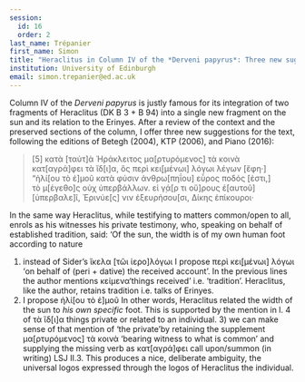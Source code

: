 ```yaml
---
session:
  id: 16
  order: 2
last_name: Trépanier
first_name: Simon
title: "Heraclitus in Column IV of the *Derveni papyrus*: Three new suggestions"
institution: University of Edinburgh
email: simon.trepanier@ed.ac.uk
---
```

Column IV of the *Derveni papyrus* is justly famous for its integration of two fragments of Heraclitus (DK B 3 + B 94) into a single new fragment on the sun and its relation to the Erinyes. After a review of the context and the preserved sections of the column, I offer three new suggestions for the text, following the editions of Betegh (2004), KTP (2006), and Piano (2016):

  
> [5] κατὰ [ταὐτ]ὰ Ἡράκλειτος μα[ρτυρόμενος] τὰ κοινὰ  
> κατ[αγρά]φει τὰ ἴδ[ι]α, ὅς περὶ κει̣[μένωι] λόγωι λέγων [ἔφη·]  
> “ἡλί[ου τὸ ἐ]μοῦ κατὰ φύσιν ἀνθρω[πηΐου] εὖρος ποδός [ἐστι,]  
> τὸ μ[έγεθο]ς οὐχ ὑπερβάλλων. εἰ γ̣ά[ρ τι οὔ]ρους ἑ[αυτοῦ]  
> [ὑπερβαλε]ῖ, Ἐρινύε[ς] νιν ἐξευρήσου[σι, Δίκης ἐπίκουροι·

In the same way Heraclitus, while testifying to matters common/open to all, enrols as his witnesses his private testimony, who, speaking on behalf of established tradition, said: ‘Of the sun, the width is of my own human foot according to nature

1) instead of Sider’s ἴκελα [τῶι ἱερο]λόγωι I propose περὶ κει̣[μένωι] λόγωι ‘on behalf of (peri + dative) the received account’. In the previous lines the author mentions κείμενα‘things received’ i.e. ‘tradition’. Heraclitus, like the author, retains tradition i.e. talks of Erinyes.
2) I propose ἡλί[ου τὸ ἐ]μοῦ In other words, Heraclitus related the width of the sun to *his own specific* foot. This is supported by the mention in l. 4 of τὰ ἴδ[ι]α things private or related to an individual. 3) we can make sense of that mention of ‘the private’by retaining the supplement μα[ρτυρόμενος] τὰ κοινὰ ‘bearing witness to what is common’ and supplying the missing verb as κατ[αγρά]φει call upon/summon (in writing) LSJ II.3. This produces a nice, deliberate ambiguity, the universal logos expressed through the logos of Heraclitus the individual.
